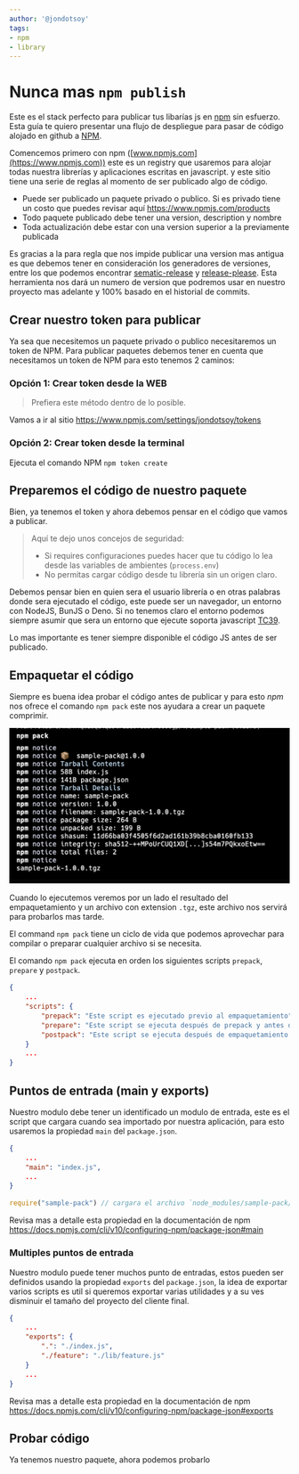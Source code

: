 ```yaml
---
author: '@jondotsoy'
tags:
- npm
- library
---
```



# Nunca mas `npm publish`

Este es el stack perfecto para publicar tus libarías js en [npm](https://www.npmjs.com) sin esfuerzo. Esta guía te quiero presentar una flujo de despliegue para pasar de código alojado en github a [NPM](https://www.npmjs.com).

Comencemos primero con npm ([www.npmjs.com](https://www.npmjs.com)) este es un registry que usaremos para alojar todas nuestra librerías y aplicaciones escritas en javascript. y este sitio tiene una serie de reglas al momento de ser publicado algo de código.

- Puede ser publicado un paquete privado o publico. Si es privado tiene un costo que puedes revisar aquí https://www.npmjs.com/products
- Todo paquete publicado debe tener una version, description y nombre
- Toda actualización debe estar con una version superior a la previamente publicada

Es gracias a la para regla que nos impide publicar una version mas antigua es que debemos tener en consideración los generadores de versiones, entre los que podemos encontrar [sematic-release](https://github.com/semantic-release/semantic-release) y [release-please](https://github.com/googleapis/release-please). Esta herramienta nos dará un numero de version que podremos usar en nuestro proyecto mas adelante y 100% basado en el historial de commits.

## Crear nuestro token para publicar

Ya sea que necesitemos un paquete privado o publico necesitaremos un token de NPM. Para publicar paquetes debemos tener en cuenta que necesitamos un token de NPM para esto tenemos 2 caminos:

### Opción 1: Crear token desde la WEB

> Prefiera este método dentro de lo posible.

Vamos a ir al sitio https://www.npmjs.com/settings/jondotsoy/tokens 

### Opción 2: Crear token desde la terminal

Ejecuta el comando NPM `npm token create`

## Preparemos el código de nuestro paquete

Bien, ya tenemos el token y ahora debemos pensar en el código que vamos a publicar.

> Aquí te dejo unos concejos de seguridad:
> 
> - Si requires configuraciones puedes hacer que tu código lo lea desde las variables de ambientes (`process.env`)
> - No permitas cargar código desde tu librería sin un origen claro.

Debemos pensar bien en quien sera el usuario librería o en otras palabras donde sera ejecutado el código, este puede ser un navegador, un entorno con NodeJS, BunJS o Deno. Si no tenemos claro el entorno podemos siempre asumir que sera un entorno que ejecute soporta javascript [TC39](https://tc39.es/).

Lo mas importante es tener siempre disponible el código JS antes de ser publicado.

## Empaquetar el código

Siempre es buena idea probar el código antes de publicar y para esto *npm* nos ofrece el comando `npm pack` este nos ayudara a crear un paquete comprimir.

![Ejemplo empaquetar código](make-npm-libraries/assets/sample-npm-pack-on-console.png)

Cuando lo ejecutemos veremos por un lado el resultado del empaquetamiento y un archivo con extension `.tgz`, este archivo nos servirá para probarlos mas tarde.

El command `npm pack` tiene un ciclo de vida que podemos aprovechar para compilar o preparar cualquier archivo si se necesita. 

El comando `npm pack` ejecuta en orden los siguientes scripts `prepack`, `prepare` y `postpack`.

```json
{
    ...
    "scripts": {
        "prepack": "Este script es ejecutado previo al empaquetamiento",
        "prepare": "Este script se ejecuta después de prepack y antes de empaqueta",
        "postpack": "Este script se ejecuta después de empaquetamiento (puede ser util para limpiar archivos)"
    }
    ...
}
```

## Puntos de entrada (main y exports)

Nuestro modulo debe tener un identificado un modulo de entrada, este es el script que cargara cuando sea importado por nuestra aplicación, para esto usaremos la propiedad `main` del `package.json`.

```json
{
    ...
    "main": "index.js",
    ...
}
```

```js
require("sample-pack") // cargara el archivo `node_modules/sample-pack/index.js`
```

Revisa mas a detalle esta propiedad en la documentación de npm https://docs.npmjs.com/cli/v10/configuring-npm/package-json#main

### Multiples puntos de entrada

Nuestro modulo puede tener muchos punto de entradas, estos pueden ser definidos usando la propiedad `exports` del `package.json`, la idea de exportar varios scripts es util si queremos exportar varias utilidades y a su ves disminuir el tamaño del proyecto del cliente final.

```json
{
    ...
    "exports": {
        ".": "./index.js",
        "./feature": "./lib/feature.js"
    }
    ...
}
```

Revisa mas a detalle esta propiedad en la documentación de npm https://docs.npmjs.com/cli/v10/configuring-npm/package-json#exports

## Probar código

Ya tenemos nuestro paquete, ahora podemos probarlo

